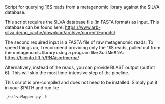 Script for querying 16S reads from a metagenomic library against the SILVA database.

This script requires the SILVA database file (in FASTA format) as input. This database can be found here: https://www.arb-silva.de/no_cache/download/archive/current/Exports/.

The second required input is a FASTA file of raw metagenomic reads. To speed things up, I recommend providing only the 16S reads, pulled out from the metagenomic library using a program like SortMeRNA: https://bioinfo.lifl.fr/RNA/sortmerna/

Alternatively, instead of the reads, you can provide BLAST output (outfmt 6). This will skip the most time-intensive step of the pipeline.

This script is pre-compiled and does not need to be installed. Simply put it in your $PATH and run like 

    ./silvaMapper.py -h
